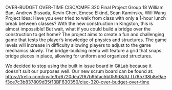 OVER-BUDGET OVER-TIME
CISC/CMPE 320 Final Project
Group 18
William Ban, Andrew Bissada, Kevin Chen, Emese Elkind, Sean Kaminsky, Will Wang
Project Idea:
Have you ever tried to walk from class with only a 1-hour lunch break between classes? With the new construction in Kingston, this is almost impossible! But wait, what if you could build a bridge over the construction to get home?
The project aims to create a fun and challenging game that tests the player’s knowledge of physics and structures. The game levels will increase in difficulty allowing players to adjust to the game mechanics slowly. The bridge-building menu will feature a grid that snaps bridge pieces in place, allowing for uniform and organized structures.

We decided to stop using the built in issue board in GitLab because it doesn't suit our purposes well.
Our new scrum board can be found at: https://trello.com/invite/b/6720dea2f67b95fac5b059d8/ATTI765738b8e9aef3ce7c3b837809d35f13BF630350/cisc-320-over-budget-over-time
